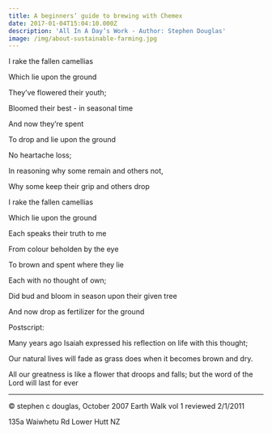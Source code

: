 ```yaml
---
title: A beginners’ guide to brewing with Chemex
date: 2017-01-04T15:04:10.000Z
description: 'All In A Day’s Work - Author: Stephen Douglas'
image: /img/about-sustainable-farming.jpg
---
```


I rake the fallen camellias

Which lie upon the ground

They’ve flowered their youth;

Bloomed their best - in seasonal time

And now they’re spent

To drop and lie upon the ground

No heartache loss;

In reasoning why some remain and others not,

Why some keep their grip and others drop

I rake the fallen camellias

Which lie upon the ground

Each speaks their truth to me

From colour beholden by the eye

To brown and spent where they lie

Each with no thought of own;

Did bud and bloom in season upon their given tree

And now drop as fertilizer for the ground

Postscript:

Many years ago Isaiah expressed his reflection on life with this thought;

Our natural lives will fade as grass does when it becomes brown and dry.

All our greatness is like a flower that droops and falls; but the word of the Lord will last for ever

- - -

© stephen c douglas, October 2007 Earth Walk vol 1 reviewed 2/1/2011

135a Waiwhetu Rd Lower Hutt NZ
